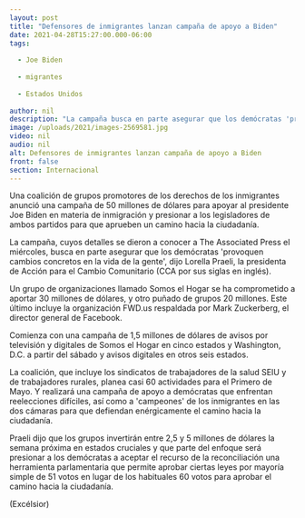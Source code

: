 ```yaml
---
layout: post
title: "Defensores de inmigrantes lanzan campaña de apoyo a Biden"
date: 2021-04-28T15:27:00.000-06:00
tags:
  
  - Joe Biden
  
  - migrantes
  
  - Estados Unidos
  
author: nil
description: "La campaña busca en parte asegurar que los demócratas 'provoquen cambios concretos en la vida de la gente'"
image: /uploads/2021/images-2569581.jpg
video: nil
audio: nil
alt: Defensores de inmigrantes lanzan campaña de apoyo a Biden
front: false
section: Internacional
---
```


Una coalición de grupos promotores de los derechos de los inmigrantes anunció una campaña de 50 millones de dólares para apoyar al presidente Joe Biden en materia de inmigración y presionar a los legisladores de ambos partidos para que aprueben un camino hacia la ciudadanía.

La campaña, cuyos detalles se dieron a conocer a The Associated Press el miércoles, busca en parte asegurar que los demócratas 'provoquen cambios concretos en la vida de la gente', dijo Lorella Praeli, la presidenta de Acción para el Cambio Comunitario (CCA por sus siglas en inglés).

Un grupo de organizaciones llamado Somos el Hogar se ha comprometido a aportar 30 millones de dólares, y otro puñado de grupos 20 millones. Este último incluye la organización FWD.us respaldada por Mark Zuckerberg, el director general de Facebook.

Comienza con una campaña de 1,5 millones de dólares de avisos por televisión y digitales de Somos el Hogar en cinco estados y Washington, D.C. a partir del sábado y avisos digitales en otros seis estados.

La coalición, que incluye los sindicatos de trabajadores de la salud SEIU y de trabajadores rurales, planea casi 60 actividades para el Primero de Mayo. Y realizará una campaña de apoyo a demócratas que enfrentan reelecciones difíciles, así como a 'campeones' de los inmigrantes en las dos cámaras para que defiendan enérgicamente el camino hacia la ciudadanía.

Praeli dijo que los grupos invertirán entre 2,5 y 5 millones de dólares la semana próxima en estados cruciales y que parte del enfoque será presionar a los demócratas a aceptar el recurso de la reconciliación una herramienta parlamentaria que permite aprobar ciertas leyes por mayoría simple de 51 votos en lugar de los habituales 60 votos para aprobar el camino hacia la ciudadanía.

(Excélsior)